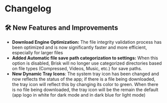 # Changelog

## :hammer_and_wrench: New Features and Improvements
- **Download Engine Optimization:**
  The file integrity validation process has been optimized and is now significantly faster and more efficient, especially for larger files
- **Added Automatic file save path categorization to settings:**
  When this option is disabled, Brisk will no longer use categorized directories based on file types (Compressed, Videos, Music, etc.) for save paths.
- **New Dynamic Tray Icons**:
The system tray icon has been changed and now reflects the status of the app; if there is a file being downloaded, the tray icon will reflect this by changing its color to green. When there is no file being downloaded, the tray icon will be the remain the default (app logo in white for dark mode and in dark blue for light mode)
